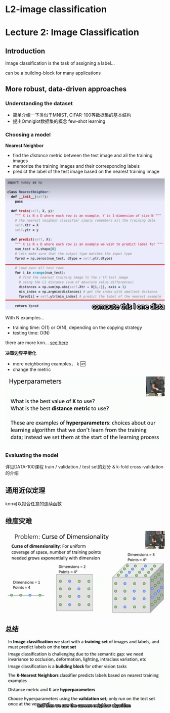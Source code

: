 # L2-image classification

# Lecture 2: Image Classification

## Introduction
Image classification is the task of assigning a label...

can be a building-block for many applications

## More robust, data-driven approaches
### Understanding the dataset
- 简单介绍一下类似于MNIST, CIFAR-100等数据集的基本结构
- 提出Omniglot数据集的概念 few-shot learning

### Choosing a model

**Nearest Neighbor**
- find the *distance* metric between the test image and all the training images
- memorize the training images and their corresponding labels
- predict the label of the test image based on the nearest training image

![alt text](image.png)

With N examples...
- training time: O(1) or O(N), depending on the copying strategy
- testing time: O(N)

there are more knn... [see here](https://github.com/facebookresearch/faiss)


**决策边界平滑化**
- more neighboring examples， k :up:
- change the metric

![alt text](image-1.png)

### Evaluating the model
详见DATA-100课程 train / validation / test set的划分 & k-fold cross-validation的介绍

## 通用近似定理
knn可以拟合任意的连续函数

## 维度灾难
![alt text](image-2.png)

## 总结
![alt text](image-3.png)

